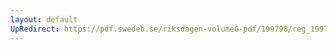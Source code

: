 ```yaml
---
layout: default
UpRedirect: https://pdf.swedeb.se/riksdagen-volumeG-pdf/199798/reg_199798/reg_199798_0493.pdf
---
```

